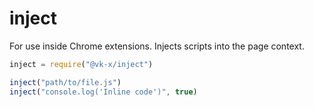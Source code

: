 # inject

For use inside Chrome extensions. Injects scripts into the page context.

```JavaScript
inject = require("@vk-x/inject")

inject("path/to/file.js")
inject("console.log('Inline code')", true)
```
